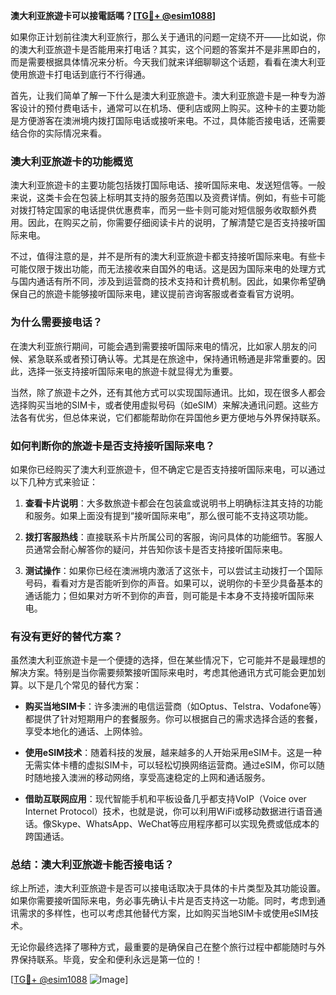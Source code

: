 **澳大利亚旅遊卡可以接電話嗎？[[TG💪+ @esim1088](https://t.me/s/esim1088)]**

如果你正计划前往澳大利亚旅行，那么关于通讯的问题一定绕不开——比如说，你的澳大利亚旅遊卡是否能用来打电话？其实，这个问题的答案并不是非黑即白的，而是需要根据具体情况来分析。今天我们就来详细聊聊这个话题，看看在澳大利亚使用旅遊卡打电话到底行不行得通。

首先，让我们简单了解一下什么是澳大利亚旅遊卡。澳大利亚旅遊卡是一种专为游客设计的预付费电话卡，通常可以在机场、便利店或网上购买。这种卡的主要功能是方便游客在澳洲境内拨打国际电话或接听来电。不过，具体能否接电话，还需要结合你的实际情况来看。

### **澳大利亚旅遊卡的功能概览**

澳大利亚旅遊卡的主要功能包括拨打国际电话、接听国际来电、发送短信等。一般来说，这类卡会在包装上标明其支持的服务范围以及资费详情。例如，有些卡可能对拨打特定国家的电话提供优惠费率，而另一些卡则可能对短信服务收取额外费用。因此，在购买之前，你需要仔细阅读卡片的说明，了解清楚它是否支持接听国际来电。

不过，值得注意的是，并不是所有的澳大利亚旅遊卡都支持接听国际来电。有些卡可能仅限于拨出功能，而无法接收来自国外的电话。这是因为国际来电的处理方式与国内通话有所不同，涉及到运营商的技术支持和计费机制。因此，如果你希望确保自己的旅遊卡能够接听国际来电，建议提前咨询客服或者查看官方说明。

### **为什么需要接电话？**

在澳大利亚旅行期间，可能会遇到需要接听国际来电的情况，比如家人朋友的问候、紧急联系或者预订确认等。尤其是在旅途中，保持通讯畅通是非常重要的。因此，选择一张支持接听国际来电的旅遊卡就显得尤为重要。

当然，除了旅遊卡之外，还有其他方式可以实现国际通讯。比如，现在很多人都会选择购买当地的SIM卡，或者使用虚拟号码（如eSIM）来解决通讯问题。这些方法各有优劣，但总体来说，它们都能帮助你在异国他乡更方便地与外界保持联系。

### **如何判断你的旅遊卡是否支持接听国际来电？**

如果你已经购买了澳大利亚旅遊卡，但不确定它是否支持接听国际来电，可以通过以下几种方式来验证：

1. **查看卡片说明**：大多数旅遊卡都会在包装盒或说明书上明确标注其支持的功能和服务。如果上面没有提到“接听国际来电”，那么很可能不支持这项功能。
   
2. **拨打客服热线**：直接联系卡片所属公司的客服，询问具体的功能细节。客服人员通常会耐心解答你的疑问，并告知你该卡是否支持接听国际来电。

3. **测试操作**：如果你已经在澳洲境内激活了这张卡，可以尝试主动拨打一个国际号码，看看对方是否能听到你的声音。如果可以，说明你的卡至少具备基本的通话能力；但如果对方听不到你的声音，则可能是卡本身不支持接听国际来电。

### **有没有更好的替代方案？**

虽然澳大利亚旅遊卡是一个便捷的选择，但在某些情况下，它可能并不是最理想的解决方案。特别是当你需要频繁接听国际来电时，考虑其他通讯方式可能会更加划算。以下是几个常见的替代方案：

- **购买当地SIM卡**：许多澳洲的电信运营商（如Optus、Telstra、Vodafone等）都提供了针对短期用户的套餐服务。你可以根据自己的需求选择合适的套餐，享受本地化的通话、上网体验。
  
- **使用eSIM技术**：随着科技的发展，越来越多的人开始采用eSIM卡。这是一种无需实体卡槽的虚拟SIM卡，可以轻松切换网络运营商。通过eSIM，你可以随时随地接入澳洲的移动网络，享受高速稳定的上网和通话服务。

- **借助互联网应用**：现代智能手机和平板设备几乎都支持VoIP（Voice over Internet Protocol）技术，也就是说，你可以利用WiFi或移动数据进行语音通话。像Skype、WhatsApp、WeChat等应用程序都可以实现免费或低成本的跨国通话。

### **总结：澳大利亚旅遊卡能否接电话？**

综上所述，澳大利亚旅遊卡是否可以接电话取决于具体的卡片类型及其功能设置。如果你需要接听国际来电，务必事先确认卡片是否支持这一功能。同时，考虑到通讯需求的多样性，也可以考虑其他替代方案，比如购买当地SIM卡或使用eSIM技术。

无论你最终选择了哪种方式，最重要的是确保自己在整个旅行过程中都能随时与外界保持联系。毕竟，安全和便利永远是第一位的！

[[TG💪+ @esim1088](https://t.me/s/esim1088) ![Image](https://i.postimg.cc/4NQfJmqS/Snipaste-2025-05-13-00-14-12.png)]